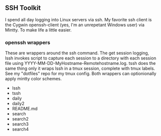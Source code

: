 ## SSH Toolkit ##

I spend all day logging into Linux servers via ssh. My favorite ssh client is the Cygwin openssh-client (yes, I'm an unrepetant Windows user) via Mintty. To make life a little easier.


### openssh wrappers ###

These are wrappers around the ssh command. The get session logging, lssh invokes script to capture each session to a directory with each session file using YYYY-MM-DD-MyHostname-Remotehostname.log. tssh does the same thing only it wraps lssh in a tmux session, complete with tmux labels. See my "dotfiles" repo for my tmux config. Both wrappers can optionionally apply mintty color schemes. 

* lssh
* tssh
* daily
* daily2
* README.md
* search
* search2
* search3
* search4
